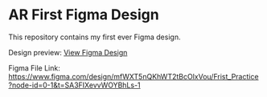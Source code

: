 # AR First Figma Design

This repository contains my first ever Figma design.

Design preview: [View Figma Design](https://www.figma.com/design/mfWXT5nQKhWT2tBcOlxVou/Frist_Practice?node-id=0-1&t=SA3FIXevvWOYBhLs-1)

Figma File Link: https://www.figma.com/design/mfWXT5nQKhWT2tBcOlxVou/Frist_Practice?node-id=0-1&t=SA3FIXevvWOYBhLs-1
